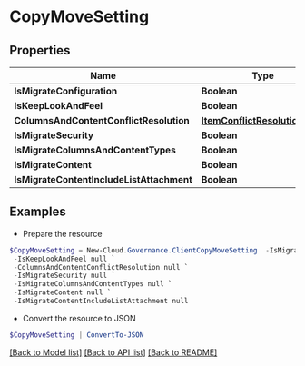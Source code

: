 # CopyMoveSetting
## Properties

Name | Type | Description | Notes
------------ | ------------- | ------------- | -------------
**IsMigrateConfiguration** | **Boolean** |  | [optional] 
**IsKeepLookAndFeel** | **Boolean** |  | [optional] 
**ColumnsAndContentConflictResolution** | [**ItemConflictResolutionType**](ItemConflictResolutionType.md) |  | [optional] 
**IsMigrateSecurity** | **Boolean** |  | [optional] 
**IsMigrateColumnsAndContentTypes** | **Boolean** |  | [optional] 
**IsMigrateContent** | **Boolean** |  | [optional] 
**IsMigrateContentIncludeListAttachment** | **Boolean** |  | [optional] 

## Examples

- Prepare the resource
```powershell
$CopyMoveSetting = New-Cloud.Governance.ClientCopyMoveSetting  -IsMigrateConfiguration null `
 -IsKeepLookAndFeel null `
 -ColumnsAndContentConflictResolution null `
 -IsMigrateSecurity null `
 -IsMigrateColumnsAndContentTypes null `
 -IsMigrateContent null `
 -IsMigrateContentIncludeListAttachment null
```

- Convert the resource to JSON
```powershell
$CopyMoveSetting | ConvertTo-JSON
```

[[Back to Model list]](../README.md#documentation-for-models) [[Back to API list]](../README.md#documentation-for-api-endpoints) [[Back to README]](../README.md)


